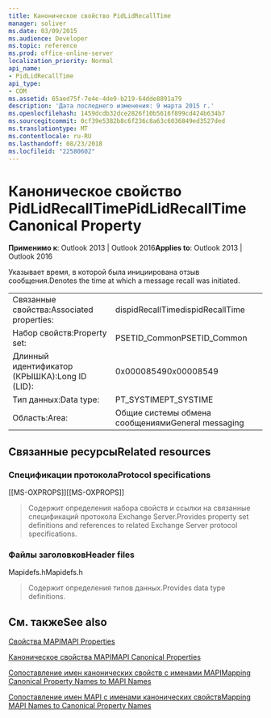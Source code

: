 ```yaml
---
title: Каноническое свойство PidLidRecallTime
manager: soliver
ms.date: 03/09/2015
ms.audience: Developer
ms.topic: reference
ms.prod: office-online-server
localization_priority: Normal
api_name:
- PidLidRecallTime
api_type:
- COM
ms.assetid: 65aed75f-7e4e-4de9-b219-64dde8891a79
description: 'Дата последнего изменения: 9 марта 2015 г.'
ms.openlocfilehash: 1459dcdb32dce2826f10b5616f899cd424b634b7
ms.sourcegitcommit: 0cf39e5382b8c6f236c8a63c6036849ed3527ded
ms.translationtype: MT
ms.contentlocale: ru-RU
ms.lasthandoff: 08/23/2018
ms.locfileid: "22580602"
---
```

# <a name="pidlidrecalltime-canonical-property"></a><span data-ttu-id="78d84-103">Каноническое свойство PidLidRecallTime</span><span class="sxs-lookup"><span data-stu-id="78d84-103">PidLidRecallTime Canonical Property</span></span>

  
  
<span data-ttu-id="78d84-104">**Применимо к**: Outlook 2013 | Outlook 2016</span><span class="sxs-lookup"><span data-stu-id="78d84-104">**Applies to**: Outlook 2013 | Outlook 2016</span></span> 
  
<span data-ttu-id="78d84-105">Указывает время, в которой была инициирована отзыв сообщения.</span><span class="sxs-lookup"><span data-stu-id="78d84-105">Denotes the time at which a message recall was initiated.</span></span>
  
|||
|:-----|:-----|
|<span data-ttu-id="78d84-106">Связанные свойства:</span><span class="sxs-lookup"><span data-stu-id="78d84-106">Associated properties:</span></span>  <br/> |<span data-ttu-id="78d84-107">dispidRecallTime</span><span class="sxs-lookup"><span data-stu-id="78d84-107">dispidRecallTime</span></span>  <br/> |
|<span data-ttu-id="78d84-108">Набор свойств:</span><span class="sxs-lookup"><span data-stu-id="78d84-108">Property set:</span></span>  <br/> |<span data-ttu-id="78d84-109">PSETID_Common</span><span class="sxs-lookup"><span data-stu-id="78d84-109">PSETID_Common</span></span>  <br/> |
|<span data-ttu-id="78d84-110">Длинный идентификатор (КРЫШКА):</span><span class="sxs-lookup"><span data-stu-id="78d84-110">Long ID (LID):</span></span>  <br/> |<span data-ttu-id="78d84-111">0x00008549</span><span class="sxs-lookup"><span data-stu-id="78d84-111">0x00008549</span></span>  <br/> |
|<span data-ttu-id="78d84-112">Тип данных:</span><span class="sxs-lookup"><span data-stu-id="78d84-112">Data type:</span></span>  <br/> |<span data-ttu-id="78d84-113">PT_SYSTIME</span><span class="sxs-lookup"><span data-stu-id="78d84-113">PT_SYSTIME</span></span>  <br/> |
|<span data-ttu-id="78d84-114">Область:</span><span class="sxs-lookup"><span data-stu-id="78d84-114">Area:</span></span>  <br/> |<span data-ttu-id="78d84-115">Общие системы обмена сообщениями</span><span class="sxs-lookup"><span data-stu-id="78d84-115">General messaging</span></span>  <br/> |
   
## <a name="related-resources"></a><span data-ttu-id="78d84-116">Связанные ресурсы</span><span class="sxs-lookup"><span data-stu-id="78d84-116">Related resources</span></span>

### <a name="protocol-specifications"></a><span data-ttu-id="78d84-117">Спецификации протокола</span><span class="sxs-lookup"><span data-stu-id="78d84-117">Protocol specifications</span></span>

<span data-ttu-id="78d84-118">[[MS-OXPROPS]]</span><span class="sxs-lookup"><span data-stu-id="78d84-118">[[MS-OXPROPS]]</span></span> 
  
> <span data-ttu-id="78d84-119">Содержит определения набора свойств и ссылки на связанные спецификаций протокола Exchange Server.</span><span class="sxs-lookup"><span data-stu-id="78d84-119">Provides property set definitions and references to related Exchange Server protocol specifications.</span></span>
    
### <a name="header-files"></a><span data-ttu-id="78d84-120">Файлы заголовков</span><span class="sxs-lookup"><span data-stu-id="78d84-120">Header files</span></span>

<span data-ttu-id="78d84-121">Mapidefs.h</span><span class="sxs-lookup"><span data-stu-id="78d84-121">Mapidefs.h</span></span>
  
> <span data-ttu-id="78d84-122">Содержит определения типов данных.</span><span class="sxs-lookup"><span data-stu-id="78d84-122">Provides data type definitions.</span></span>
    
## <a name="see-also"></a><span data-ttu-id="78d84-123">См. также</span><span class="sxs-lookup"><span data-stu-id="78d84-123">See also</span></span>



[<span data-ttu-id="78d84-124">Свойства MAPI</span><span class="sxs-lookup"><span data-stu-id="78d84-124">MAPI Properties</span></span>](mapi-properties.md)
  
[<span data-ttu-id="78d84-125">Каноническое свойства MAPI</span><span class="sxs-lookup"><span data-stu-id="78d84-125">MAPI Canonical Properties</span></span>](mapi-canonical-properties.md)
  
[<span data-ttu-id="78d84-126">Сопоставление имен канонических свойств с именами MAPI</span><span class="sxs-lookup"><span data-stu-id="78d84-126">Mapping Canonical Property Names to MAPI Names</span></span>](mapping-canonical-property-names-to-mapi-names.md)
  
[<span data-ttu-id="78d84-127">Сопоставление имен MAPI с именами канонических свойств</span><span class="sxs-lookup"><span data-stu-id="78d84-127">Mapping MAPI Names to Canonical Property Names</span></span>](mapping-mapi-names-to-canonical-property-names.md)

